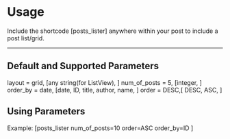 # Usage

Include the shortcode [posts_lister] anywhere within your post to include a post list/grid.

---

## Default and Supported Parameters

layout = grid, [any string(for ListView), ]
num_of_posts = 5, [integer, ]
order_by = date, [date, ID, title, author, name, ]
order = DESC,[ DESC, ASC, ]

## Using Parameters

Example:
[posts_lister num_of_posts=10 order=ASC order_by=ID ]
